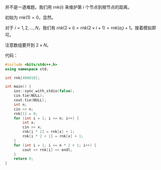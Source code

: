 并不是一道难题。我们用 $rnk(i)$ 来维护第 $i$ 个节点到根节点的距离。

初始为 $rnk(1)=0$，显然。

对于 $i=1,2,...,N$，我们有 $rnk(2 \times i) = rnk(2 \times i + 1) = rnk(a_i) + 1$。接着模拟即可。

注意数组要开到 $2 \times N$。

代码：

```cpp
#include <bits/stdc++.h>
using namespace std;

int rnk[400010];

int main() {
	ios::sync_with_stdio(false);
	cin.tie(NULL);
	cout.tie(NULL);
	int n;
	cin >> n;
	rnk[1] = 0;
	for (int i = 1; i <= n; i++) {
		int x;
		cin >> x;
		rnk[i * 2] = rnk[x] + 1;
		rnk[i * 2 + 1] = rnk[x] + 1;
	}
	for (int i = 1; i <= n * 2 + 1; i++) {
		cout << rnk[i] << endl;
	}
	return 0;
}
```